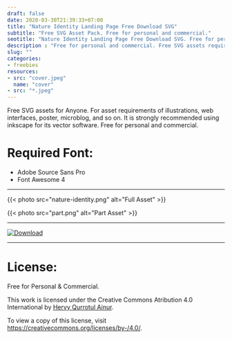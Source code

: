 ```yaml
---
draft: false
date: 2020-03-30T21:39:33+07:00
title: "Nature Identity Landing Page Free Download SVG"
subtitle: "Free SVG Asset Pack. Free for personal and commercial."
seotitle: "Nature Identity Landing Page Free Download SVG. Free for personal and commercial."
description : "Free for personal and commercial. Free SVG assets requirements of illustrations, web interfaces, poster, microblog, and so on. Strongly recommended using Inkscape Vector Software."
slug: ""
categories:
- freebies
resources:
- src: "cover.jpeg"
  name: "cover"
- src: "*.jpeg"
---
```


Free SVG assets for Anyone. For asset requirements of illustrations, web interfaces, poster, microblog, and so on. It is strongly recommended using inkscape for its vector software. Free for personal and commercial.

# Required Font:

* Adobe Source Sans Pro
* Font Awesome 4

***

{{< photo src="nature-identity.png" alt="Full Asset" >}}

{{< photo src="part.png" alt="Part Asset" >}}

***

[![Download](/download.png)](https://gitlab.com/hervyqa/ilustrasi/-/raw/master/nature-identity/identitas-alam.zip?inline=false)

***

# License:

Free for Personal & Commercial.

This work is licensed under the Creative Commons Atribution 4.0 International by [Hervy Qurrotul Ainur].

To view a copy of this license, visit https://creativecommons.org/licenses/by-/4.0/.


[Inkscape]:https://www.inkscape.org
[Gimp]:https://www.gimp.org

[GNOME.ID]:https://www.gnome.id
[BUKU CC-ID]:https://bit.ly/madewithccID
[Wikimedia]:https://www.wikkimedia.org/

[Behance]:https://www.b.net
[Dribbble]:https://www.dribbble.com

[AdobeStock]:https//www.stock.adobe.com
[123rf]:https//www.123rf.com
[Freepik]:https//www.freepik.com
[Dreamstime]:https//www.dreamstime.com
[Shutterstock]:https://submit.shutterstock.com/?ref=238649869

[Hervyqa]:https://hervyqa.com
[Hervy Qurrotul Ainur]:mailto:https://hervyqa.com
[Manjaro-X]:https://manjaro-x.id
[Inkporter]:https://github.com/raniaamina/inkporter
